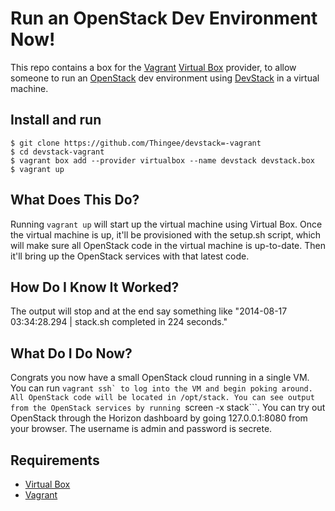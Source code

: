 Run an OpenStack Dev Environment Now!
=====================================

This repo contains a box for the [Vagrant](http://vagrantup.com) [Virtual Box](https://www.virtualbox.org) provider, to allow someone to run an [OpenStack](http://openstack.org) dev environment using [DevStack](http://devstack.org) in a virtual machine.

## Install and run
```
$ git clone https://github.com/Thingee/devstack=-vagrant
$ cd devstack-vagrant
$ vagrant box add --provider virtualbox --name devstack devstack.box
$ vagrant up
```

## What Does This Do?
Running ```vagrant up``` will start up the virtual machine using Virtual Box. Once the virtual machine is up, it'll be provisioned with the setup.sh script, which will make sure all OpenStack code in the virtual machine is up-to-date. Then it'll bring up the OpenStack services with that latest code.

## How Do I Know It Worked?
The output will stop and at the end say something like "2014-08-17 03:34:28.294 | stack.sh completed in 224 seconds."

## What Do I Do Now?
Congrats you now have a small OpenStack cloud running in a single VM. You can run ```vagrant ssh` to log into the VM and begin poking around. All OpenStack code will be located in /opt/stack. You can see output from the OpenStack services by running ```screen -x stack```. You can try out OpenStack through the Horizon dashboard by going 127.0.0.1:8080 from your browser. The username is admin and password is secrete.

## Requirements
* [Virtual Box](https://www.virtualbox.org/wiki/Downloads)
* [Vagrant](http://www.vagrantup.com/downloads.html)
